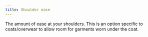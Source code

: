 ```yaml
---
title: Shoulder ease
---
```


The amount of ease at your shoulders. This is an option specific to coats/overwear to allow room for garments worn under the coat.